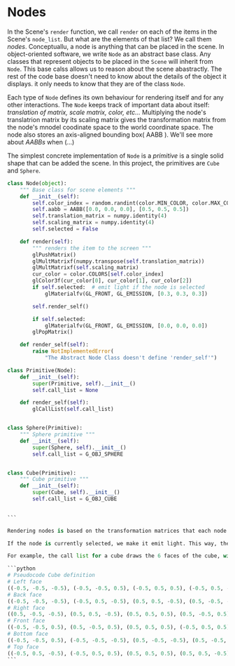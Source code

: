 # Nodes 

In the Scene's `render` function, we call `render` on each of the items in the Scene's `node_list`. But what are the elements of that list? We call them _nodes_. Conceptuallu, a node is anything that can be placed in the scene. In object-oriented software, we write `Node` as an abstract base class. Any classes that represent objects to be placed in the `Scene` will inherit from `Node`. This base calss allows us to reason about the scene abastractly. The rest of the code base doesn't need to know about the details of the object it displays. it only needs to know that they are of the class `Node`.

Each type of `Node` defines its own behaviour for rendering itself and for any other interactions. The `Node` keeps track of important data about itself: _translation of matrix, scale matrix, color, etc..._ Multiplying the node's translatrion matrix by its scaling matrix gives the transformation matrix from the node's mnodel coodinate space to the world coordinate space. The node also stores an axis-aligned bounding box( AABB ). We'll see more about *AABBs* when (...)

The simplest concrete implementation of `Node` is a _primitive_ is a single solid shape that can be added the scene. In this project, the primitives are `Cube` and `Sphere`.

````python
class Node(object):
    """ Base class for scene elements """
    def __init__(self):
        self.color_index = random.randint(color.MIN_COLOR, color.MAX_COLOR)
        self.aabb = AABB([0.0, 0.0, 0.0], [0.5, 0.5, 0.5])
        self.translation_matrix = numpy.identity(4)
        self.scaling_matrix = numpy.identity(4)
        self.selected = False

    def render(self):
        """ renders the item to the screen """
        glPushMatrix()
        glMultMatrixf(numpy.transpose(self.translation_matrix))
        glMultMatrixf(self.scaling_matrix)
        cur_color = color.COLORS[self.color_index]
        glColor3f(cur_color[0], cur_color[1], cur_color[2])
        if self.selected:  # emit light if the node is selected
            glMaterialfv(GL_FRONT, GL_EMISSION, [0.3, 0.3, 0.3])

        self.render_self()

        if self.selected:
            glMaterialfv(GL_FRONT, GL_EMISSION, [0.0, 0.0, 0.0])
        glPopMatrix()

    def render_self(self):
        raise NotImplementedError(
            "The Abstract Node Class doesn't define 'render_self'")

class Primitive(Node):
    def __init__(self):
        super(Primitive, self).__init__()
        self.call_list = None

    def render_self(self):
        glCallList(self.call_list)


class Sphere(Primitive):
    """ Sphere primitive """
    def __init__(self):
        super(Sphere, self).__init__()
        self.call_list = G_OBJ_SPHERE


class Cube(Primitive):
    """ Cube primitive """
    def __init__(self):
        super(Cube, self).__init__()
        self.call_list = G_OBJ_CUBE
    

```

Rendering nodes is based on the transformation matrices that each node stores. The transformation matrix for a node is the combination of its scaling matrix and its translation matrix. Regardless of the type of the node, the first step to rendering is to set the OpenGL matrices are up to date, we call `render_self` to tell the node to make the necessary OpenGL calls to draw itself. Finally, we undo any changes we made to the OpenGL state for this specific node. We use the `glPushMatrix` and `glPopMatrix` functions in OpenGL to save and restore the state of the ModelView ntrix before and after we render the node. Notice that the node stores its color, location, and scale, and applies these to the OpenGL state before rendering.

If the node is currently selected, we make it emit light. This way, the user has a visual indication of which node they have selected.

For example, the call list for a cube draws the 6 faces of the cube, with the center at the origin and the edges exactly 1 unit long.

```python
# Pseudocode Cube definition
# Left face
((-0.5, -0.5, -0.5), (-0.5, -0.5, 0.5), (-0.5, 0.5, 0.5), (-0.5, 0.5, -0.5)),
# Back face
((-0.5, -0.5, -0.5), (-0.5, 0.5, -0.5), (0.5, 0.5, -0.5), (0.5, -0.5, -0.5)),
# Right face
((0.5, -0.5, -0.5), (0.5, 0.5, -0.5), (0.5, 0.5, 0.5), (0.5, -0.5, 0.5)),
# Front face
((-0.5, -0.5, 0.5), (0.5, -0.5, 0.5), (0.5, 0.5, 0.5), (-0.5, 0.5, 0.5)),
# Bottom face
((-0.5, -0.5, 0.5), (-0.5, -0.5, -0.5), (0.5, -0.5, -0.5), (0.5, -0.5, 0.5)),
# Top face
((-0.5, 0.5, -0.5), (-0.5, 0.5, 0.5), (0.5, 0.5, 0.5), (0.5, 0.5, -0.5))
```

